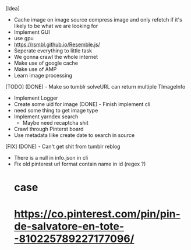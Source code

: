 [Idea]
- Cache image on image source compress image and only refetch if it's likely to be what we are looking for
- Implement GUI
- use gpu
- https://rsmbl.github.io/Resemble.js/
- Seperate everything to little task
- We gonna crawl the whole internet
- Make use of google cache
- Make use of AMP
- Learn image processing

[TODO]
(DONE) - Make so tumblr solveURL can return multiple TImageInfo
- Implement Logger
- Create some uid for image
(DONE) - Finish implement cli 
- need some thing to get image type
- Implement yarndex search
    - Maybe need recaptcha shit
- Crawl through Pinterst board
- Use metadata liike create date to search in source

[FIX]
(DONE) - Can't get shit from tumblr reblog
- There is a null in info.json in cli 
- Fix old pinterest url format contain name in id (regex ?)
    # case
    # https://co.pinterest.com/pin/pin-de-salvatore-en-tote--810225789227177096/ 
